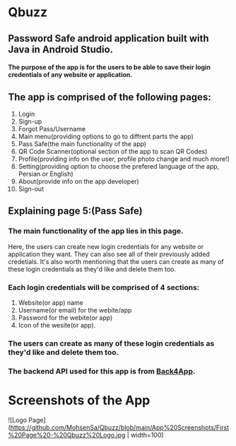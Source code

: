 # Qbuzz
## Password Safe android application built with Java in Android Studio.
#### The purpose of the app is for the users to be able to save their login credentials of any website or application.
## The app is comprised of the following pages:
1. Login
2. Sign-up
3. Forgot Pass/Username
4. Main menu(providing options to go to diffrent parts the app)
5. Pass Safe(the main functionality of the app)
6. QR Code Scanner(optional section of the app to scan QR Codes)
7. Profile(providing info on the user, profile photo change and much more!)
8. Setting(providing option to choose the prefered language of the app, Persian or English)
9. About(provide info on the app developer)
  10. Sign-out

## Explaining page 5:(Pass Safe)
### The main functionality of the app lies in this page. 

Here, the users can create new login credentials for any website or application they want. They can also see all of their previously added credetials. It's also worth mentioning that the users can create as many of these login credentials as they'd like and delete them too.
### Each login credentials will be comprised of 4 sections: 
1. Website(or app) name 
2. Username(or email) for the webite/app 
3. Password for the webite(or app) 
4. Icon of the wesite(or app).
### The users can create as many of these login credentials as they'd like and delete them too.
### The backend API used for this app is from [Back4App](https://Back4App.com).
# Screenshots of the App
![Logo Page](https://github.com/MohsenSa/Qbuzz/blob/main/App%20Screenshots/First%20Page%20-%20Qbuzz%20Logo.jpg  | width=100)

